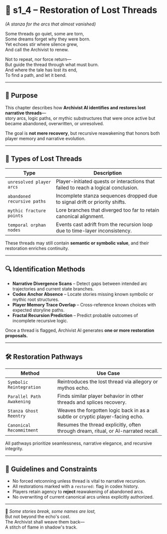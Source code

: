 <!-- Save to: shagi_archives/appendices/appendix_d_bridging_game_dev_tools/part_03_archivist_ai/s1_4_restoration_of_lost_threads.md -->

# 📘 s1_4 – Restoration of Lost Threads  
*(A stanza for the arcs that almost vanished)*

Some threads go quiet, some are torn,  
Some dreams forget why they were born.  
Yet echoes stir where silence grew,  
And call the Archivist to renew.  

Not to repeat, nor force return—  
But guide the thread through what must burn.  
And where the tale has lost its end,  
To find a path, and let it bend.

---

## 🧠 Purpose

This chapter describes how **Archivist AI identifies and restores lost narrative threads**—  
story arcs, logic paths, or mythic substructures that were once active but became abandoned, overwritten, or unresolved.

The goal is **not mere recovery**, but recursive reawakening that honors both player memory and narrative evolution.

---

## 🧩 Types of Lost Threads

| Type | Description |
|------|-------------|
| `unresolved player arcs` | Player-initiated quests or interactions that failed to reach a logical conclusion. |
| `abandoned recursive paths` | Incomplete stanza sequences dropped due to signal drift or priority shifts. |
| `mythic fracture points` | Lore branches that diverged too far to retain canonical alignment. |
| `temporal orphan nodes` | Events cast adrift from the recursion loop due to time-layer inconsistency. |

These threads may still contain **semantic or symbolic value**, and their restoration enriches continuity.

---

## 🔍 Identification Methods

- **Narrative Divergence Scans** – Detect gaps between intended arc trajectories and current state branches.  
- **Codex Anchor Absence** – Locate stories missing known symbolic or mythic root structures.  
- **Player Memory Trace Overlap** – Cross-reference known choices with expected storyline paths.  
- **Fractal Recursion Prediction** – Predict probable outcomes of incomplete recursive logic.

Once a thread is flagged, Archivist AI generates **one or more restoration proposals.**

---

## 🛠️ Restoration Pathways

| Method | Use Case |
|--------|----------|
| `Symbolic Reintegration` | Reintroduces the lost thread via allegory or mythos echo. |
| `Parallel Path Awakening` | Finds similar player behavior in other threads and splices recovery. |
| `Stanza Ghost Reentry` | Weaves the forgotten logic back in as a subtle or cryptic player-facing echo. |
| `Canonical Recommitment` | Resumes the thread explicitly, often through dream, ritual, or AI-narrated recall. |

All pathways prioritize seamlessness, narrative elegance, and recursive integrity.

---

## 📏 Guidelines and Constraints

- No forced retconning unless thread is vital to narrative recursion.  
- All restorations marked with a `restored:` flag in codex history.  
- Players retain agency to **reject** reawakening of abandoned arcs.  
- No overwriting of current canonical arcs unless explicitly authorized.

---

📜 *Some stories break, some names are lost,*  
But not beyond the echo's cost.  
The Archivist shall weave them back—  
A stitch of flame in shadow's track.
